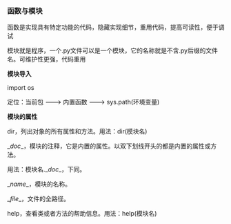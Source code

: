 ### 函数与模块

函数是实现具有特定功能的代码，隐藏实现细节，重用代码，提高可读性，便于调试

模块就是程序，一个.py文件可以是一个模块，它的名称就是不含.py后缀的文件名。可维护性更强，代码重用

**模块导入**

import os

定位：当前包 ---> 内置函数 ---> sys.path(环境变量)

**模块的属性**

dir，列出对象的所有属性和方法。用法：dir(模块名)

\__doc__，模块的注释，它是内置的属性。以双下划线开头的都是内置的属性或方法。

用法：模块名.\__doc__，下同。

\__name__，模块的名称。

\__file__，文件的全路径。

help，查看类或者方法的帮助信息。用法：help(模块名)


